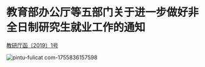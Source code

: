 # 教育部办公厅等五部门关于进一步做好非全日制研究生就业工作的通知

[教研厅函〔2019〕1号](https://github.com/user-attachments/files/21929174/2019.1.-.pdf)

![pintu-fulicat com-1755836157598](https://github.com/user-attachments/assets/f7386878-bfaf-41f7-8b76-90ac5e2d7455)

